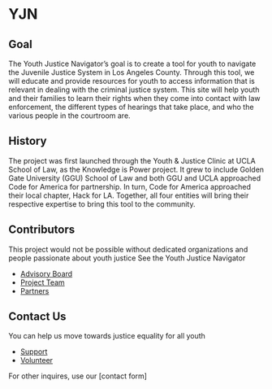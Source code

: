 # YJN

## Goal
The Youth Justice Navigator’s goal is to create a tool for youth to navigate the Juvenile Justice System in Los Angeles County. Through this tool, we will educate and provide resources for youth to access information that is relevant in dealing with the criminal justice system. 
This site will help youth and their families to learn their rights when they come into contact with law enforcement, the different types of hearings that take place, and who the various people in the courtroom are.

## History
The project was first launched through the Youth & Justice Clinic at UCLA School of Law, as the Knowledge is Power project.  It grew to include Golden Gate University (GGU) School of Law and both GGU and UCLA approached Code for America for partnership. In turn, Code for America approached their local chapter, Hack for LA. Together, all four entities will bring their respective expertise to bring this tool to the community. 

## Contributors
This project would not be possible without dedicated organizations and people passionate about youth justice
See the Youth Justice Navigator
* [Advisory Board](Contributors/Advisory-Board.md)
* [Project Team](Contributors/Project-Team.md)
* [Partners](Partners.md)

## Contact Us
You can help us move towards justice equality for all youth
* [Support](Contact-Us/Support.md)
* [Volunteer](Contact-Us/(Contributors/Advisory-Board.md).md)

For other inquires, use our [contact form]
